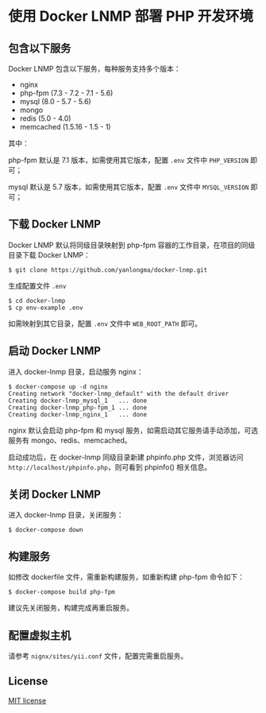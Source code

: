 # 使用 Docker LNMP 部署 PHP 开发环境


## 包含以下服务

Docker LNMP 包含以下服务，每种服务支持多个版本：

- nginx 
- php-fpm (7.3 - 7.2 - 7.1 - 5.6)
- mysql (8.0 - 5.7 - 5.6)
- mongo 
- redis (5.0 - 4.0)
- memcached (1.5.16 - 1.5 - 1)

其中：

php-fpm 默认是 7.1 版本，如需使用其它版本，配置 `.env` 文件中 `PHP_VERSION` 即可；

mysql 默认是 5.7 版本，如需使用其它版本，配置 `.env` 文件中 `MYSQL_VERSION` 即可；


## 下载 Docker LNMP

Docker LNMP 默认将同级目录映射到 php-fpm 容器的工作目录，在项目的同级目录下载 Docker LNMP：
```
$ git clone https://github.com/yanlongma/docker-lnmp.git
```

生成配置文件 `.env`
```
$ cd docker-lnmp
$ cp env-example .env
```

如需映射到其它目录，配置 `.env` 文件中 `WEB_ROOT_PATH` 即可。


## 启动 Docker LNMP

进入 docker-lnmp 目录，启动服务 nginx：
``` 
$ docker-compose up -d nginx
Creating network "docker-lnmp_default" with the default driver
Creating docker-lnmp_mysql_1   ... done
Creating docker-lnmp_php-fpm_1 ... done
Creating docker-lnmp_nginx_1   ... done
```

nginx 默认会启动 php-fpm 和 mysql 服务，如需启动其它服务请手动添加，可选服务有 mongo、redis、memcached。

启动成功后，在 docker-lnmp 同级目录新建 phpinfo.php 文件，浏览器访问 `http://localhost/phpinfo.php`，则可看到 phpinfo() 相关信息。


## 关闭 Docker LNMP

进入 docker-lnmp 目录，关闭服务：
``` 
$ docker-compose down
```


## 构建服务

如修改 dockerfile 文件，需重新构建服务，如重新构建 php-fpm 命令如下：
```
$ docker-compose build php-fpm
```

建议先关闭服务，构建完成再重启服务。


## 配置虚拟主机

请参考 `nignx/sites/yii.conf` 文件，配置完需重启服务。


## License

[MIT license](https://opensource.org/licenses/MIT)